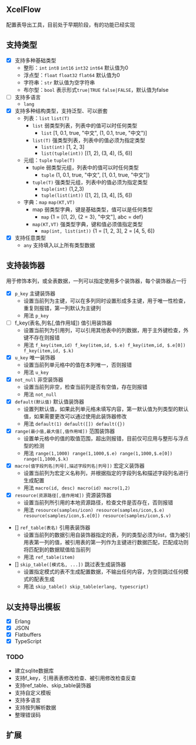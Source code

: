 ## XcelFlow
配置表导出工具，目前处于早期阶段，有的功能已经实现

## 支持类型
- [x] 支持多种基础类型 
  - 整形：`int` `int8` `int16` `int32` `int64` 默认值为0
  - 浮点型：`float` `float32` `flat64` 默认值为0
  - 字符串：`str` 默认值为空字符串 
  - 布尔型：`bool` 表示形式`true|TRUE` `false|FALSE`，默认值为false
- [ ] 支持多语言
  - `lang`
- [x] 支持多种结构类型，支持泛型、可以嵌套 
  - 列表：`list` `list(T)`
    - `list` 弱类型列表，列表中的值可以时任何类型 
      - `list` [1, 0.1, true, "中文", (1, 0.1, true, "中文")]
    - `list(T)` 强类型列表，列表中的值必须为指定类型
      - `list(int)` [1, 2, 3]
      - `list(tuple(int))` [(1, 2), (3, 4), (5, 6)]
  - 元组：`tuple` `tuple(T)`
    - tuple 弱类型元组，列表中的值可以时任何类型
      - `tuple` (1, 0.1, true, "中文", [1, 0.1, true, "中文"])
    - `tuple(T)` 强类型元组，列表中的值必须为指定类型
      - `tuple(int)` (1,2,3)
      - `tuple(list(int))` ([1, 2], [3, 4], [5, 6])
  - 字典：`map` `map(KT,VT)` 
    - map 弱类型字典，键是基础类型，值可以是任何类型
      - `map` {1 = [(1, 2), {2 = 3}, "中文"], abc = def}
    - `map(KT,VT)` 强类型字典，键和值必须值指定类型
      - `map(int, list(int))` {1 = [1, 2, 3], 2 = [4, 5, 6]}
- [x] 支持任意类型 
  - `any` 支持填入以上所有类型数据 

## 支持装饰器
用于修饰本列，或全表数据，一列可以指定使用多个装饰器，每个装饰器占一行
- [x] `p_key` 主键装饰器
  - 设置当前列为主键，可以在多列同时设置形成多主键，用于唯一性检查，重复则报错，第一列默认为主键列
  - 用法 `p_key`
- [ ] f_key(表名,列名[,值作用域]) 值引用装饰器
  - 设置当前列为引用列，可以引用其他表中的列数据，用于主外键检查，外键不存在则报错
  - 用法 `f_key(item,id) f_key(item,id, $.e) f_key(item,id, $.e[0]) f_key(item,id, $.k)`
- [x] `u_key` 唯一装饰器 
    - 设置当前列单元格中的值在本列唯一，否则报错
    - 用法 `u_key`
- [x] `not_null` 非空装饰器 
  - 设置当前列非空，检查当前列是否有空值，存在则报错
  - 用法 `not_null`
- [x] `default(默认值)` 默认值装饰器 
  - 设置列默认值，如果此列单元格未填写内容，第一默认值为列类型的默认值，如果需要更改可以通过使用此装饰器修改
  - 用法 `default(1) default([]) default({})`
- [x] `range(最小值,最大值[,值作用域])` 范围装饰器 
  - 设置单元格中的值的取值范围，超出则报错，目前仅可应用与整形与浮点型的检测
  - 用法 `range(1,1000) range(1,1000,$.e) range(1,1000,$.e[0]) range(1,1000,$.k)`
- [x] `macro(值字段列名|列号[,描述字段列名|列号])` 宏定义装饰器 
  - 设置当前列为宏定义名称列，并根据指定的字段列名和描述字段列名进行生成配置
  - 用法 `macro(id, desc) macro(id) macro(1,2)`
- [x] `resource(资源路径[,值作用域])` 资源装饰器 
  - 设置当前列所引用的本地资源路径，检查文件是否存在，否则报错
  - 用法 `resource(samples/icon) resource(samples/icon,$.e) resource(samples/icon,$.e[0]) resource(samples/icon,$.v)`
- [] `ref_table(表名)` 引用表装饰器
  - 设置当前列的数据引用自装饰器指定的表，列的类型必须为list，值为被引用表第一列的值，被引用表的第一列作为主键进行数据匹配，匹配成功则将匹配到的数据赋值给当前列
  - 用法 `ref_table(item)`
- [] `skip_table([模式名, ...])` 跳过表生成装饰器
  - 设置指定模式的表不生成配置数据，不输出任何内容，为空则跳过任何模式的配表生成
  - 用法 `skip_table() skip_table(erlang, typescript)`

## 以支持导出模板
- [x] Erlang
- [x] JSON
- [x] Flatbuffers
- [x] TypeScript

### TODO
- 建立sqlite数据库
- 支持f_key，引用表表修改检查、被引用修改检查反查
- 支持ref_table、skip_table装饰器
- 支持自定义模板
- 支持多语言
- 支持按列解析数据
- 整理错误码

## 扩展

